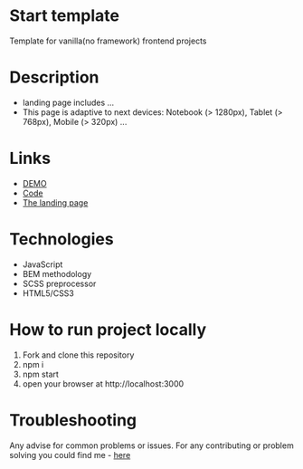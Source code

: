 # Start template
Template for vanilla(no framework) frontend projects

# Description
- landing page includes ...
- This page is adaptive to next devices: Notebook (> 1280px), Tablet (> 768px), Mobile (> 320px) ...

# Links
- [DEMO](https://yurasokal.github.io/plantin/)
- [Code](https://github.com/yurasokal/plantin)
- [The landing page]( ... )

# Technologies
- JavaScript
- BEM methodology
- SCSS preprocessor
- HTML5/CSS3

# How to run project locally
1. Fork and clone this repository
2. npm i
3. npm start
4. open your browser at http://localhost:3000

# Troubleshooting

Any advise for common problems or issues. For any contributing or problem solving you could find me - [here](https://t.me/yurasokal)
